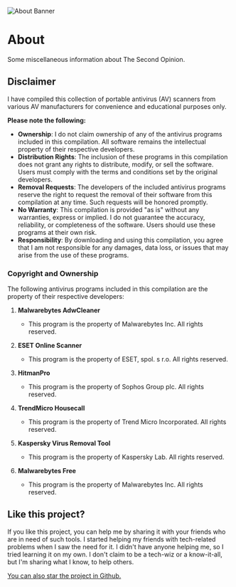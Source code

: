 ![About Banner](/banner_about.png)
# About
Some miscellaneous information about The Second Opinion.

## Disclaimer
I have compiled this collection of portable antivirus (AV) scanners from various AV manufacturers for convenience and educational purposes only.

**Please note the following:**
- **Ownership**: I do not claim ownership of any of the antivirus programs included in this compilation. All software remains the intellectual property of their respective developers.
- **Distribution Rights**: The inclusion of these programs in this compilation does not grant any rights to distribute, modify, or sell the software. Users must comply with the terms and conditions set by the original developers.
- **Removal Requests**: The developers of the included antivirus programs reserve the right to request the removal of their software from this compilation at any time. Such requests will be honored promptly.
- **No Warranty**: This compilation is provided "as is" without any warranties, express or implied. I do not guarantee the accuracy, reliability, or completeness of the software. Users should use these programs at their own risk.
- **Responsibility**: By downloading and using this compilation, you agree that I am not responsible for any damages, data loss, or issues that may arise from the use of these programs.
  
### Copyright and Ownership

The following antivirus programs included in this compilation are the property of their respective developers:

1. **Malwarebytes AdwCleaner**
   - This program is the property of Malwarebytes Inc. All rights reserved.

2. **ESET Online Scanner**
   - This program is the property of ESET, spol. s r.o. All rights reserved.

3. **HitmanPro**
   - This program is the property of Sophos Group plc. All rights reserved.

4. **TrendMicro Housecall**
   - This program is the property of Trend Micro Incorporated. All rights reserved.

5. **Kaspersky Virus Removal Tool**
   - This program is the property of Kaspersky Lab. All rights reserved.

6. **Malwarebytes Free**
   - This program is the property of Malwarebytes Inc. All rights reserved.

## Like this project?
If you like this project, you can help me by sharing it with your friends who are in need of such tools. I started helping my friends with tech-related problems when I saw the need for it. I didn't have anyone helping me, so I tried learning it on my own. I don't claim to be a tech-wiz or a know-it-all, but I'm sharing what I know, to help others.

[You can also star the project in Github.](https://github.com/jijirae/thesecondopinion/)
